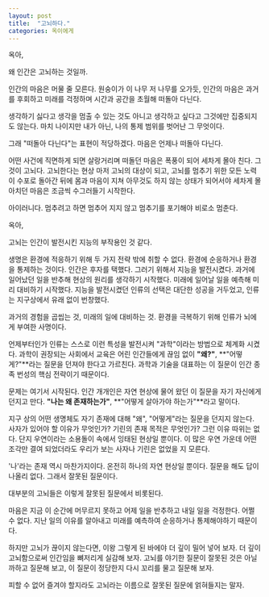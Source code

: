 ```yaml
---
layout: post
title:  "고뇌하다."
categories: 옥이에게
---
```


옥아, 

왜 인간은 고뇌하는 것일까. 

인간의 마음은 머물 줄 모른다. 원숭이가 이 나무 저 나무를 오가듯, 인간의 마음은 과거를 후회하고 미래를 걱정하며 시간과 공간을 초월해 떠돌아 다닌다. 

생각하기 싫다고 생각을 멈출 수 있는 것도 아니고 생각하고 싶다고 그것에만 집중되지도 않는다. 마치 나이지만 내가 아닌, 나의 통제 범위를 벗어난 그 무엇이다. 

그래 "떠돌아 다닌다"는 표현이 적당하겠다. 마음은 언제나 떠돌아 다닌다. 

어떤 사건에 직면하게 되면 살랑거리며 떠돌던 마음은 폭풍이 되어 세차게 몰아 친다. 그것이 고뇌다. 고뇌한다는 현상 마저 고뇌의 대상이 되고, 고뇌를 멈추기 위한 모든 노력이 수포로 돌아간 뒤에 몸과 마음이 지쳐 아무것도 하지 않는 상태가 되어서야 세차게 몰아치던 마음은 조금씩 수그러들기 시작한다. 

아이러니다. 멈추려고 하면 멈추어 지지 않고 멈추기를 포기해야 비로소 멈춘다. 

옥아, 

고뇌는 인간이 발전시킨 지능의 부작용인 것 같다. 

생명은 환경에 적응하기 위해 두 가지 전략 밖에 취할 수 없다. 환경에 순응하거나 환경을 통제하는 것이다. 인간은 후자를 택했다. 그러기 위해서 지능을 발전시켰다. 과거에 일어났던 일을 반추해 현상의 원리를 생각하기 시작했다. 미래에 일어날 일을 예측해 미리 대비하기 시작했다. 지능을 발전시켰던 인류의 선택은 대단한 성공을 거두었고, 인류는 지구상에서 유래 없이 번창했다. 

과거의 경험을 곱씹는 것, 미래의 일에 대비하는 것. 환경을 극복하기 위해 인류가 뇌에게 부여한 사명이다. 

언제부터인가 인류는 스스로 이런 특성을 발전시켜 "과학"이라는 방법으로 체계화 시켰다. 과학이 권장되는 사회에서 교육은 어린 인간들에게 끊임 없이 **"왜?"**, **"어떻게?"**라는 질문을 던져야 한다고 가르친다. 과학과 기술을 대표하는 이 질문이 인간 종족 번성의 핵심 전략이기 때문이다. 

문제는 여기서 시작된다. 인간 개개인은 자연 현상에 물어 왔던 이 질문을 자기 자신에게 던지고 만다. **"나는 왜 존재하는가"**, **"어떻게 살아가야 하는가"**라고 말이다. 

지구 상의 어떤 생명체도 자기 존재에 대해 "왜", "어떻게"라는 질문을 던지지 않는다. 사자가 있어야 할 이유가 무엇인가? 기린의 존재 목적은 무엇인가? 그런 이유 따위는 없다. 단지 우연이라는 소용돌이 속에서 잉태된 현상일 뿐이다. 이 많은 우연 가운데 어떤 조각만 결여 되었더라도 우리가 보는 사자나 기린은 없었을 지 모른다. 

'나'라는 존재 역시 마찬가지이다. 온전히 하나의 자연 현상일 뿐이다. 질문을 해도 답이 나올리 없다. 그래서 잘못된 질문이다. 

대부분의 고뇌들은 이렇게 잘못된 질문에서 비롯된다. 

마음은 지금 이 순간에 머무르지 못하고 어제 일을 반추하고 내일 일을 걱정한다. 어쩔 수 없다. 지난 일의 이유를 알아내고 미래를 예측하여 순응하거나 통제해야하기 때문이다. 

하지만 고뇌가 끊이지 않는다면, 이왕 그렇게 된 바에야 더 깊이 밀어 넣어 보자. 더 깊이 고뇌함으로써 인간임을 뼈저리게 실감해 보자. 고뇌를 야기한 질문이 잘못된 것은 아닐까하고 질문해 보고, 이 질문이 정당한지 다시 꼬리를 물고 질문해 보자.  

피할 수 없어 즐겨야 할지라도 고뇌라는 이름으로 잘못된 질문에 얽혀들지는 말자.  


